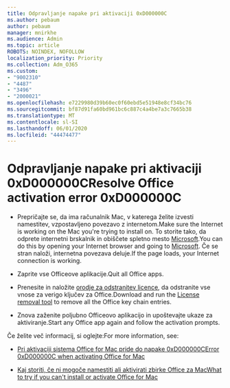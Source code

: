 ```yaml
---
title: Odpravljanje napake pri aktivaciji 0xD000000C
ms.author: pebaum
author: pebaum
manager: mnirkhe
ms.audience: Admin
ms.topic: article
ROBOTS: NOINDEX, NOFOLLOW
localization_priority: Priority
ms.collection: Adm_O365
ms.custom:
- "9002310"
- "4487"
- "3496"
- "2000021"
ms.openlocfilehash: e7229980d39b60ec0f60ebd5e51948e8cf34bc76
ms.sourcegitcommit: bf87d91fa60bd961bc6c887c4a4be7a3c7665b38
ms.translationtype: MT
ms.contentlocale: sl-SI
ms.lasthandoff: 06/01/2020
ms.locfileid: "44474477"
---
```

# <a name="resolve-office-activation-error-0xd000000c"></a><span data-ttu-id="ef4da-102">Odpravljanje napake pri aktivaciji 0xD000000C</span><span class="sxs-lookup"><span data-stu-id="ef4da-102">Resolve Office activation error 0xD000000C</span></span>

- <span data-ttu-id="ef4da-103">Prepričajte se, da ima računalnik Mac, v katerega želite izvesti namestitev, vzpostavljeno povezavo z internetom.</span><span class="sxs-lookup"><span data-stu-id="ef4da-103">Make sure the Internet is working on the Mac you're trying to install on.</span></span> <span data-ttu-id="ef4da-104">To storite tako, da odprete internetni brskalnik in obiščete spletno mesto [Microsoft](https://www.microsoft.com).</span><span class="sxs-lookup"><span data-stu-id="ef4da-104">You can do this by opening your Internet browser and going to [Microsoft](https://www.microsoft.com).</span></span> <span data-ttu-id="ef4da-105">Če se stran naloži, internetna povezava deluje.</span><span class="sxs-lookup"><span data-stu-id="ef4da-105">If the page loads, your Internet connection is working.</span></span>

- <span data-ttu-id="ef4da-106">Zaprite vse Officeove aplikacije.</span><span class="sxs-lookup"><span data-stu-id="ef4da-106">Quit all Office apps.</span></span>

- <span data-ttu-id="ef4da-107">Prenesite in naložite [orodje za odstranitev licence](https://go.microsoft.com/fwlink/?linkid=849815), da odstranite vse vnose za verigo ključev za Office.</span><span class="sxs-lookup"><span data-stu-id="ef4da-107">Download and run the [License removal tool](https://go.microsoft.com/fwlink/?linkid=849815) to remove all the Office key chain entries.</span></span>

- <span data-ttu-id="ef4da-108">Znova zaženite poljubno Officeovo aplikacijo in upoštevajte ukaze za aktiviranje.</span><span class="sxs-lookup"><span data-stu-id="ef4da-108">Start any Office app again and follow the activation prompts.</span></span>

<span data-ttu-id="ef4da-109">Če želite več informacij, si oglejte:</span><span class="sxs-lookup"><span data-stu-id="ef4da-109">For more information, see:</span></span>

- [<span data-ttu-id="ef4da-110">Pri aktivaciji sistema Office for Mac pride do napake 0xD000000C</span><span class="sxs-lookup"><span data-stu-id="ef4da-110">Error 0xD000000C when activating Office for Mac</span></span>](https://support.office.com/article/error-0xd000000c-when-activating-office-for-mac-da865931-4658-4829-ba2d-8133390c6d25)

- [<span data-ttu-id="ef4da-111">Kaj storiti, če ni mogoče namestiti ali aktivirati zbirke Office za Mac</span><span class="sxs-lookup"><span data-stu-id="ef4da-111">What to try if you can't install or activate Office for Mac</span></span>](https://support.office.com/article/what-to-try-if-you-can-t-install-or-activate-office-for-mac-5efba2b4-b1e6-4e5f-bf3c-6ab945d03dea)
